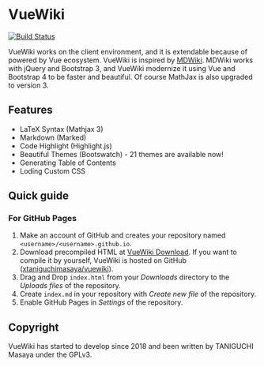 # VueWiki 
[![Build Status](https://travis-ci.org/xtaniguchimasaya/vuewiki.svg?branch=master)](https://travis-ci.org/xtaniguchimasaya/vuewiki)

VueWiki works on the client environment, and it is extendable because of powered by Vue ecosystem.
VueWiki is inspired by [MDWiki](https://mdwiki.info/). MDWiki works with jQuery and Bootstrap 3, and VueWiki modernize it using Vue and Bootstrap 4 to be faster and beautiful. Of course MathJax is also upgraded to version 3.

## Features

- LaTeX Syntax (Mathjax 3)
- Markdown (Marked)
- Code Highlight (Highlight.js)
- Beautiful Themes (Bootswatch) - 21 themes are available now!
- Generating Table of Contents
- Loding Custom CSS

## Quick guide

### For GitHub Pages

1. Make an account of GitHub and creates your repository named `<username>/<username>.github.io`.
2. Download precompiled HTML at [VueWiki Download](https://vuewiki.js.org/yeti/#/download.md/). If you want to compile it by yourself, VueWiki is hosted on GitHub ([xtaniguchimasaya/vuewiki](https://github.com/xtaniguchimasaya/vuewiki/)).
3. Drag and Drop `index.html` from your _Downloads_ directory to the _Uploads files_ of the repository.
4. Create `index.md` in your repository with _Create new file_ of the repository.
5. Enable GitHub Pages in _Settings_ of the repository.

## Copyright

VueWiki has started to develop since 2018 and been written by TANIGUCHI Masaya under the GPLv3.
